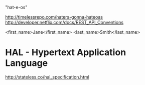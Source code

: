 "hat-e-os"

http://timelessrepo.com/haters-gonna-hateoas
http://developer.netflix.com/docs/REST_API_Conventions

<first_name>Jane</first_name>
<last_name>Smith</last_name>
<link href="http://api-public.netflix.com/users/T1PambOVJXcoWzNRQEyacp76BnRn0TIJdxKGyklbY0srg-/queues" rel="apps/content" title="queues"/>

# HAL - Hypertext Application Language

http://stateless.co/hal_specification.html
